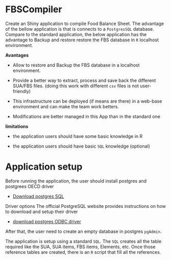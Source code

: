 # FBSCompiler

Create an Shiny application to compile Food Balance Sheet. The advantage of the bellow application is that is connects to a `PostgresSQL` database. Compare to the standard application, the below application has the advantage to Backup and restore restore the FBS database in `R` localhost environment.

**Avantages**

* Allow to restore and Backup the FBS database in a localhost environment.

* Provide a better way to extract, process and save back the different SUA/FBS files. (doing this work with different `csv` files is not user-friendly)

* This infrastructure can be deployed (if means are there) in a web-base environment and can make the team work betters.

* Modifications are better managed in this App than in the standard one

**limitations**

* the application users should have some basic knowledge in R

* the application users should have basic `SQL` knowledge (optional)


# Application setup

Before running the application, the user should install postgres and postgrees OECD driver

* [Download postgres SQL](https://www.postgresql.org/download/)

Driver options
The official PostgreSQL website provides instructions on how to download and setup their driver
* [download postgres ODBC driver](https://odbc.postgresql.org/)

After that, the user need to create an empty database in postgres `pgAdmin`.

The application is setup using a standard `SQL`. The `SQL` creates all the table required like the SUA, SUA items, FBS items, Elements, etc. Once those reference tables are created, there is an `R` script that fill all the references. 


